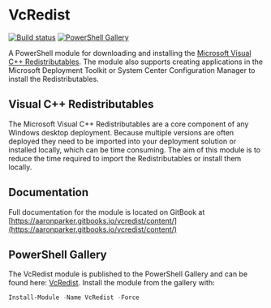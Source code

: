 # VcRedist

[![Build status][appveyor-badge]][appveyor-build]
[![PowerShell Gallery][psgallery-badge]][psgallery]

A PowerShell module for downloading and installing the [Microsoft Visual C++ Redistributables](https://support.microsoft.com/en-au/help/2977003/the-latest-supported-visual-c-downloads). The module also supports creating applications in the Microsoft Deployment Toolkit or System Center Configuration Manager to install the Redistributables.

## Visual C++ Redistributables

The Microsoft Visual C++ Redistributables are a core component of any Windows desktop deployment. Because multiple versions are often deployed they need to be imported into your deployment solution or installed locally, which can be time consuming. The aim of this module is to reduce the time required to import the Redistributables or install them locally.

## Documentation

Full documentation for the module is located on GitBook at [https://aaronparker.gitbooks.io/vcredist/content/](https://aaronparker.gitbooks.io/vcredist/content/)

## PowerShell Gallery

The VcRedist module is published to the PowerShell Gallery and can be found here: [VcRedist](https://www.powershellgallery.com/packages/VcRedist/). Install the module from the gallery with:

```powershell
Install-Module -Name VcRedist -Force
```

[appveyor-badge]: https://ci.appveyor.com/api/projects/status/ijnl2agu5ey3l1u7?svg=true
[appveyor-build]: https://ci.appveyor.com/project/aaronparker/install-visualcredistributables
[psgallery-badge]: https://img.shields.io/powershellgallery/dt/vcredist.svg
[psgallery]: https://www.powershellgallery.com/packages/vcredist